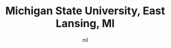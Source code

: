 ---
title: "Michigan State University, East Lansing, MI"
project_id: 
date: nil
conference_id: ""
presenters:
   - peter_bandettini
summary: "Michigan State University, East Lansing, MI"
file: /assets/presentations/
filename: 
layout: presentation
---